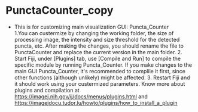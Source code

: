 # PunctaCounter_copy

* This is for customizing main visualization GUI: Puncta_Counter                  
	1.You can custermize by changing the working folder, the size of processing image, the intensity and size threshold for the detected puncta, etc. After making the changes, you should rename the file to PunctaCounter and replace the current version in the main folder. 
	2. Start Fiji, under [Plugins] tab, use [Compile and Run] to compile the specific module by running Puncta_Counter. If you make changes to the main GUI Puncta_Counter, it's recommended to complile it first, since other functions (although unlikely) might be affected. 
	3. Restart Fiji and it should work using your custermized parameters. Know more about plugins and compilation at https://imagej.nih.gov/ij/docs/menus/plugins.html and https://imagejdocu.tudor.lu/howto/plugins/how_to_install_a_plugin
